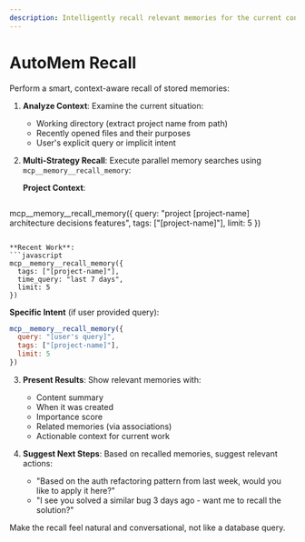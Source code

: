 ```yaml
---
description: Intelligently recall relevant memories for the current context
---
```


# AutoMem Recall

Perform a smart, context-aware recall of stored memories:

1. **Analyze Context**: Examine the current situation:
   - Working directory (extract project name from path)
   - Recently opened files and their purposes
   - User's explicit query or implicit intent

2. **Multi-Strategy Recall**: Execute parallel memory searches using `mcp__memory__recall_memory`:
   
   **Project Context**:
   ```javascript
  mcp__memory__recall_memory({
     query: "project [project-name] architecture decisions features",
     tags: ["[project-name]"],
     limit: 5
   })
   ```
   
   **Recent Work**:
   ```javascript
  mcp__memory__recall_memory({
     tags: ["[project-name]"],
     time_query: "last 7 days",
     limit: 5
   })
   ```
   
   **Specific Intent** (if user provided query):
   ```javascript
  mcp__memory__recall_memory({
     query: "[user's query]",
     tags: ["[project-name]"],
     limit: 5
   })
   ```

3. **Present Results**: Show relevant memories with:
   - Content summary
   - When it was created
   - Importance score
   - Related memories (via associations)
   - Actionable context for current work

4. **Suggest Next Steps**: Based on recalled memories, suggest relevant actions:
   - "Based on the auth refactoring pattern from last week, would you like to apply it here?"
   - "I see you solved a similar bug 3 days ago - want me to recall the solution?"

Make the recall feel natural and conversational, not like a database query.
